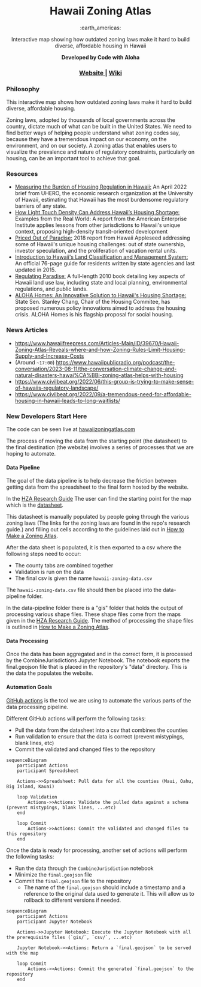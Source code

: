 <h1 align="center">Hawaii Zoning Atlas</h1>

<div align="center">
	:earth_americas:
</div>

<div align="center">
    <p>Interactive map showing how outdated zoning laws make it hard to build diverse, affordable housing in Hawaii</p>
    <strong>Developed by Code with Aloha</strong>
</div>

<div align="center">
  <h3>
  	<a href="https://hawaiizoningatlas.com">
      Website
    </a>
    <span> | </span>
    <a href="https://github.com/CodeWithAloha/Hawaii-Zoning-Atlas/wiki">
      Wiki
    </a>
  </h3>
</div>

### Philosophy

This interactive map shows how outdated zoning laws make it hard to build diverse, affordable housing.

Zoning laws, adopted by thousands of local governments across the country, dictate much of what can be built in the United States.  We need to find better ways of helping people understand what zoning codes say, because they have a tremendous impact on our economy, on the environment, and on our society.  A zoning atlas that enables users to visualize the prevalence and nature of regulatory constraints, particularly on housing, can be an important tool to achieve that goal.

### Resources

- [Measuring the Burden of Housing Regulation in Hawaii:](https://uhero.hawaii.edu/wp-content/uploads/2022/04/MeasuringTheBurdenOfHousingRegulationInHawaii.pdf) An April 2022 brief from UHERO, the economic research organization at the University of Hawaii, estimating that Hawaii has the most burdensome regulatory barriers of any state.
- [How Light Touch Density Can Address Hawaii’s Housing Shortage:](https://www.aei.org/research-products/report/how-light-touch-density-can-address-hawaiis-housing-shortage-examples-from-the-real-world/) Examples from the Real World: A report from the American Enterprise Institute applies lessons from other jurisdictions to Hawaii's unique context, proposing high-density transit-oriented development
- [Priced Out of Paradise:](https://hiappleseed.org/publications/priced-out-of-paradise/)  2018 report from Hawaii Appleseed addressing some of Hawaii's unique housing challenges: out of state ownership, investor speculation, and the proliferation of vacation rental units.
- [Introduction to Hawaii&#39;s Land Classification and Management System:](http://www.oha.org/wp-content/uploads/HRDC-LUTPManual_PRF6_FINAL.pdf) An official 76-page guide for residents written by state agencies and last updated in 2015.
- [Regulating Paradise:](https://scholarspace.manoa.hawaii.edu/bitstream/10125/24147/Callies%20-%20Regulating%20Paradise.pdf) A full-length 2010 book detailing key aspects of Hawaii land use law, including state and local planning, environmental regulations, and public lands.
- [ALOHA Homes: An Innovative Solution to Hawaii&#39;s Housing Shortage:](https://www.youtube.com/watch?v=8eTQLZYDUeM) State Sen. Stanley Chang, Chair of the Housing Commitee, has proposed numerous policy innovations aimed to address the housing crisis. ALOHA Homes is his flagship proposal for social housing.

### News Articles

- https://www.hawaiifreepress.com/Articles-Main/ID/39670/Hawaii-Zoning-Atlas-Reveals-where-and-how-Zoning-Rules-Limit-Housing-Supply-and-Increase-Costs
- (Around `~17:00`) https://www.hawaiipublicradio.org/podcast/the-conversation/2023-08-11/the-conversation-climate-change-and-natural-disasters-hawai%CA%BBi-zoning-atlas-helps-with-housing
- https://www.civilbeat.org/2022/06/this-group-is-trying-to-make-sense-of-hawaiis-regulatory-landscape/
- https://www.civilbeat.org/2022/09/a-tremendous-need-for-affordable-housing-in-hawaii-leads-to-long-waitlists/

### New Developers Start Here

The code can be seen live at [hawaiizoningatlas.com](https://hawaiizoningatlas.com)

The process of moving the data from the starting point (the datasheet) to the final destination (the website) involves a series of processes that we are hoping to automate.

#### Data Pipeline

The goal of the data pipeline is to help decrease the friction between getting data from the spreadsheet to the final form hosted by the website.

In the [HZA Research Guide](https://github.com/CodeWithAloha/Hawaii-Zoning-Atlas/wiki/Research-Guide) The user can find the starting point for the map which is the [datasheet](https://docs.google.com/spreadsheets/d/1YGt_Y70oy6qc09ZZ7kip9DM2JGtRC2fAHxi6JXOIsSk/edit#gid=0).

This datasheet is manually populated by people going through the various zoning laws (The links for the zoning laws are found in the repo's research guide.) and filling out cells according to the guidelines laid out in [How to Make a Zoning Atlas](https://www.zoningatlas.org/how).

After the data sheet is populated, it is then exported to a csv where the following steps need to occur:

* The county tabs are combined together
* Validation is run on the data
* The final csv is given the name `hawaii-zoning-data.csv`

The `hawaii-zoning-data.csv` file should then be placed into the data-pipeline folder.

In the data-pipeline folder there is a "gis" folder that holds the output of processing various shape files. These shape files come from the maps given in the [HZA Research Guide](https://github.com/CodeforHawaii/Hawaii-Zoning-Atlas/wiki/Research-Guide). The method of processing the shape files is outlined in [How to Make a Zoning Atlas](https://www.zoningatlas.org/how).

#### Data Processing

Once the data has been aggregated and in the correct form, it is processed by the CombineJurisdictions Jupyter Notebook. The notebook exports the final.geojson file that is placed in the repository's "data" directory. This is the data the populates the website.

#### Automation Goals

[GitHub actions](https://github.com/features/actions) is the tool we are using to automate the various parts of the data processing pipeline.

Different GitHub actions will perform the following tasks:

* Pull the data from the datasheet into a csv that combines the counties
* Run validation to ensure that the data is correct (prevent mistypings, blank lines, etc)
* Commit the validated and changed files to the repository

```mermaid
sequenceDiagram
    participant Actions
    participant Spreadsheet

    Actions->>Spreadsheet: Pull data for all the counties (Maui, Oahu, Big Island, Kauai)

    loop Validation
        Actions->>Actions: Validate the pulled data against a schema (prevent mistypings, blank lines, ...etc)
    end

    loop Commit
        Actions->>Actions: Commit the validated and changed files to this repository
    end
```

Once the data is ready for processing, another set of actions will perform the following tasks:

* Run the data through the `CombineJurisdiction` notebook
* Minimize the `final.geojson` file
* Commit the `final.geojson` file to the repository
  * The name of the `final.geojson` should include a timestamp and a reference to the original data used to generate it. This will allow us to rollback to different versions if needed.

```mermaid
sequenceDiagram
    participant Actions
    participant Jupyter Notebook

    Actions->>Jupyter Notebook: Execute the Jupyter Notebook with all the prerequisite files (`gis/`, `csv/`, ...etc) 

    Jupyter Notebook->>Actions: Return a `final.geojson` to be served with the map

    loop Commit
        Actions->>Actions: Commit the generated `final.geojson` to the repository
    end
```
